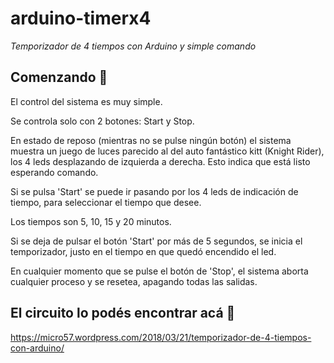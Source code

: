 # arduino-timerx4

_Temporizador de 4 tiempos con Arduino y simple comando_

## Comenzando 🚀

El control del sistema es muy simple.

Se controla solo con 2 botones: Start y Stop.

En estado de reposo (mientras no se pulse ningún botón) el sistema muestra un juego de luces parecido al del auto fantástico kitt (Knight Rider), los 4 leds desplazando de izquierda a derecha. Esto indica que está listo esperando comando.

Si se pulsa 'Start' se puede ir pasando por los 4 leds de indicación de tiempo, para seleccionar el tiempo que desee.

Los tiempos son 5, 10, 15 y 20 minutos. 

Si se deja de pulsar el botón 'Start' por más de 5 segundos, se inicia el temporizador, justo en el tiempo en que quedó encendido el led.

En cualquier momento que se pulse el botón de 'Stop', el sistema aborta cualquier proceso y se resetea, apagando todas las salidas.


## El circuito lo podés encontrar acá 🤖

https://micro57.wordpress.com/2018/03/21/temporizador-de-4-tiempos-con-arduino/

